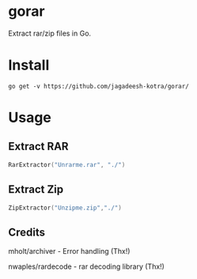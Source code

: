 # gorar
Extract rar/zip files in Go.


# Install

```
go get -v https://github.com/jagadeesh-kotra/gorar/
```

# Usage

## Extract RAR
```go
RarExtractor("Unrarme.rar", "./")
```

## Extract Zip


```go
ZipExtractor("Unzipme.zip","./")
```

## Credits

mholt/archiver - Error handling (Thx!)

nwaples/rardecode - rar decoding library (Thx!)




